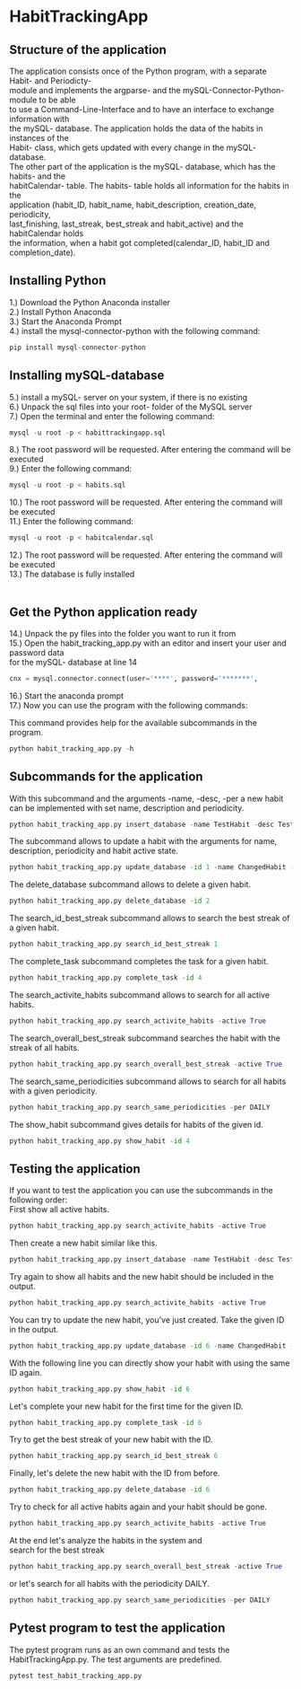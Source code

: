 # HabitTrackingApp

## Structure of the application
The application consists once of the Python program, with a separate Habit- and Periodicty-</br>
module and implements the argparse- and the mySQL-Connector-Python- module to be able</br>
to use a Command-Line-Interface and to have an interface to exchange information with</br>
the mySQL- database. The application holds the data of the habits in instances of the</br>
Habit- class, which gets updated with every change in the mySQL- database. </br>
The other part of the application is the mySQL- database, which has the habits- and the</br>
habitCalendar- table. The habits- table holds all information for the habits in the</br>
application (habit_ID, habit_name, habit_description, creation_date, periodicity,</br> 
last_finishing, last_streak, best_streak and habit_active) and the habitCalendar holds</br>
the information, when a habit got completed(calendar_ID, habit_ID and completion_date).

## Installing Python
1.) Download the Python Anaconda installer </br>
2.) Install Python Anaconda </br>
3.) Start the Anaconda Prompt </br>
4.) install the mysql-connector-python with the following command:
```python
pip install mysql-connector-python
``` 
## Installing mySQL-database
5.) install a mySQL- server on your system, if there is no existing </br>
6.) Unpack the sql files into your root- folder of the MySQL server </br>
7.) Open the terminal and enter the following command:
```python
mysql -u root -p < habittrackingapp.sql
``` 
8.) The root password will be requested. After entering the command will be executed </br>
9.) Enter the following command:
```python
mysql -u root -p < habits.sql
```
10.) The root password will be requested. After entering the command will be executed </br>
11.) Enter the following command:
```python
mysql -u root -p < habitcalendar.sql
``` 
12.) The root password will be requested. After entering the command will be executed </br>
13.) The database is fully installed </br></br>
## Get the Python application ready
14.) Unpack the py files into the folder you want to run it from </br>
15.) Open the habit_tracking_app.py with an editor and insert your user and password data </br>
for the mySQL- database at line 14
```python
cnx = mysql.connector.connect(user='****', password='*******',
```
16.) Start the anaconda prompt </br>
17.) Now you can use the program with the following commands:

This command provides help for the available subcommands in the program.
```python
python habit_tracking_app.py -h
```
## Subcommands for the application
With this subcommand and the arguments -name, -desc, -per a new habit can be implemented with
set name, description and periodicity.
```python
python habit_tracking_app.py insert_database -name TestHabit -desc Testing -per WEEKLY
```

The subcommand allows to update a habit with the arguments for name, description, periodicity and habit active state.
```python
python habit_tracking_app.py update_database -id 1 -name ChangedHabit -desc Changed -per DAILY -active True
```

The delete_database subcommand allows to delete a given habit.
```python
python habit_tracking_app.py delete_database -id 2
```

The search_id_best_streak subcommand allows to search the best streak of a given habit.
```python
python habit_tracking_app.py search_id_best_streak 1
```

The complete_task subcommand completes the task for a given habit.
```python
python habit_tracking_app.py complete_task -id 4
```

The search_activite_habits subcommand allows to search for all active habits.
```python
python habit_tracking_app.py search_activite_habits -active True
```

The search_overall_best_streak subcommand searches the habit with the streak of all habits.
```python
python habit_tracking_app.py search_overall_best_streak -active True
```

The search_same_periodicities subcommand allows to search for all habits with a given periodicity.
```python
python habit_tracking_app.py search_same_periodicities -per DAILY
```

The show_habit subcommand gives details for habits of the given id.
```python
python habit_tracking_app.py show_habit -id 4
```
## Testing the application 
If you want to test the application you can use the subcommands in the following order: </br>
First show all active habits.
```python
python habit_tracking_app.py search_activite_habits -active True
```
Then create a new habit similar like this.
```python
python habit_tracking_app.py insert_database -name TestHabit -desc Testing -per WEEKLY
```
Try again to show all habits and the new habit should be included in the output.
```python
python habit_tracking_app.py search_activite_habits -active True
```
You can try to update the new habit, you've just created. Take the given ID in the output.
```python
python habit_tracking_app.py update_database -id 6 -name ChangedHabit -desc Changed -per DAILY -active True
```
With the following line you can directly show your habit with using the same ID again.
```python
python habit_tracking_app.py show_habit -id 6
```
Let's complete your new habit for the first time for the given ID.
```python
python habit_tracking_app.py complete_task -id 6
```
Try to get the best streak of your new habit with the ID.
```python
python habit_tracking_app.py search_id_best_streak 6
```
Finally, let's delete the new habit with the ID from before.
```python
python habit_tracking_app.py delete_database -id 6
```
Try to check for all active habits again and your habit should be gone.
```python
python habit_tracking_app.py search_activite_habits -active True
```
At the end let's analyze the habits in the system and </br>
search for the best streak
```python
python habit_tracking_app.py search_overall_best_streak -active True
```
or let's search for all habits with the periodicity DAILY.
```python
python habit_tracking_app.py search_same_periodicities -per DAILY
```

## Pytest program to test the application
The pytest program runs as an own command and tests the HabitTrackingApp.py. The test arguments are predefined.
```python
pytest test_habit_tracking_app.py
```


